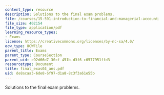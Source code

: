```yaml
---
content_type: resource
description: Solutions to the final exam problems.
file: /courses/15-501-introduction-to-financial-and-managerial-accounting-spring-2004/de8acaa36de86f97d1a88c3f3a61e55b_final_exas04_ans.pdf
file_size: 402154
file_type: application/pdf
learning_resource_types:
- Exams
license: https://creativecommons.org/licenses/by-nc-sa/4.0/
ocw_type: OCWFile
parent_title: Exams
parent_type: CourseSection
parent_uid: c92d66d7-30cf-451b-d3f6-c6577951ffd3
resourcetype: Document
title: final_exas04_ans.pdf
uid: de8acaa3-6de8-6f97-d1a8-8c3f3a61e55b
---
```

Solutions to the final exam problems.